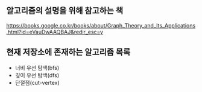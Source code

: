## 알고리즘의 설명을 위해 참고하는 책
https://books.google.co.kr/books/about/Graph_Theory_and_Its_Applications.html?id=eVauDwAAQBAJ&redir_esc=y

## 현재 저장소에 존재하는 알고리즘 목록
- 너비 우선 탐색(bfs)
- 깊이 우선 탐색(dfs)
- 단절점(cut-vertex)
